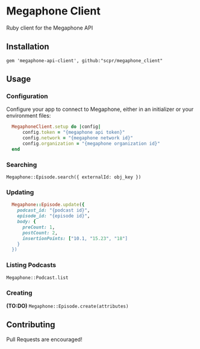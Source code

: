 # Megaphone Client
Ruby client for the Megaphone API

## Installation
    gem 'megaphone-api-client', github:"scpr/megaphone_client"

## Usage
### Configuration
Configure your app to connect to Megaphone, either in an initializer or your environment files:

```ruby
  MegaphoneClient.setup do |config|
      config.token = "{megaphone api token}"
      config.network = "{megaphone network id}"
      config.organization = "{megaphone organization id}"
  end
```

### Searching

`Megaphone::Episode.search({ externalId: obj_key })`

### Updating

```ruby
  Megaphone::Episode.update({
    podcast_id: "{podcast id}",
    episode_id: "{episode id}",
    body: {
      preCount: 1,
      postCount: 2,
      insertionPoints: ["10.1, "15.23", "18"]
    }
  })
```

### Listing Podcasts

`Megaphone::Podcast.list`

### Creating

**(TO:DO)**
`Megaphone::Episode.create(attributes)`


## Contributing

Pull Requests are encouraged!
